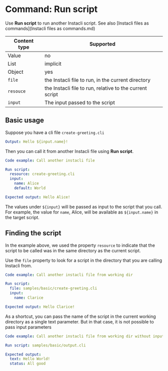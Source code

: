 # Command: Run script

Use **Run script** to run another Instacli script. See also [Instacli files as commands](Instacli files as commands.md)

| Content type | Supported                                                |
|--------------|----------------------------------------------------------|
| Value        | no                                                       |
| List         | implicit                                                 |
| Object       | yes                                                      |
| `file`       | the Instacli file to run, in the current directory       |
| `resouce`    | the Instacli file to run, relative to the current script |
| `input`      | The input passed to the script                           |

## Basic usage

Suppose you have a cli file `create-greeting.cli`

```yaml file:create-greeting.cli
Output: Hello ${input.name}!
```

Then you can call it from another Instacli file using **Run script**.

```yaml instacli
Code example: Call another instacli file

Run script:
  resource: create-greeting.cli
  input:
    name: Alice
    default: World

Expected output: Hello Alice!
```

The values under  `${input}` will be passed as input to the script that you call. For example, the value for `name`,
Alice, will be available as `${input.name}` in the target script.

## Finding the script

In the example above, we used the property `resource` to indicate that the script to be called was in the same directory
as the current script.

Use the `file` property to look for a script in the directory that you are calling Instacli from.

```yaml instacli
Code example: Call another instacli file from working dir

Run script:
  file: samples/basic/create-greeting.cli
  input:
    name: Clarice

Expected output: Hello Clarice!
```

As a shortcut, you can pass the name of the script in the current working directory as a single text parameter. But in
that case, it is not possible to pass input parameters

```yaml instacli
Code example: Call another instacli file from working dir without input

Run script: samples/basic/output.cli

Expected output:
  text: Hello World!
  status: All good
```
